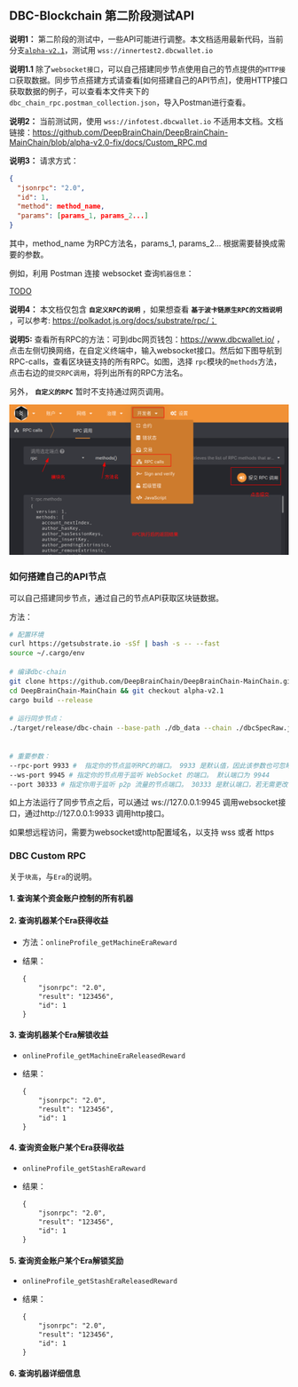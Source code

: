 ## DBC-Blockchain 第二阶段测试API

**说明1：** 第二阶段的测试中，一些API可能进行调整。本文档适用最新代码，当前分支[`alpha-v2.1`](https://github.com/DeepBrainChain/DeepBrainChain-MainChain/tree/alpha-v2.1)，测试用 `wss://innertest2.dbcwallet.io`

**说明1.1** 除了`websocket接口`，可以自己搭建同步节点使用自己的节点提供的`HTTP接口`获取数据。同步节点搭建方式请查看[如何搭建自己的API节点]，使用HTTP接口获取数据的例子，可以查看本文件夹下的`dbc_chain_rpc.postman_collection.json`，导入Postman进行查看。

**说明2：** 当前测试网，使用 `wss://infotest.dbcwallet.io` 不适用本文档。文档链接：https://github.com/DeepBrainChain/DeepBrainChain-MainChain/blob/alpha-v2.0-fix/docs/Custom_RPC.md

**说明3：** 请求方式：

```json
{
  "jsonrpc": "2.0",
  "id": 1,
  "method": method_name,
  "params": [params_1, params_2...]
}
```

其中，method_name 为RPC方法名，params_1, params_2... 根据需要替换成需要的参数。

例如，利用 Postman 连接 websocket 查询`机器信息`：

[TODO]()

**说明4：** 本文档仅包含 **`自定义RPC的说明`** ，如果想查看 **`基于波卡链原生RPC的文档说明`** ，可以参考: https://polkadot.js.org/docs/substrate/rpc/；

**说明5:**  查看所有RPC的方法：可到dbc网页钱包：https://www.dbcwallet.io/ ，点击左侧切换网络，在自定义终端中，输入websocket接口。然后如下图导航到RPC-calls，查看区块链支持的所有RPC。如图，选择 `rpc`模块的`methods`方法，点击右边的`提交RPC调用`，将列出所有的RPC方法名。

另外， **`自定义的RPC`** 暂时不支持通过网页调用。

![image-20210813113734192](README.assets/image-20210813113734192.png)

### 如何搭建自己的API节点

可以自己搭建同步节点，通过自己的节点API获取区块链数据。

方法：

```bash
# 配置环境
curl https://getsubstrate.io -sSf | bash -s -- --fast
source ~/.cargo/env

# 编译dbc-chain
git clone https://github.com/DeepBrainChain/DeepBrainChain-MainChain.git
cd DeepBrainChain-MainChain && git checkout alpha-v2.1
cargo build --release

# 运行同步节点：
./target/release/dbc-chain --base-path ./db_data --chain ./dbcSpecRaw.json --pruning archive -rpc-cors all --bootnodes /ip4/111.44.254.180/tcp/20337/p2p/12D3KooWNtUXjdy8Q9hvdJ35a1jWpPnVBRgpT7nP8LmEgBWGqTpm


# 重要参数：
--rpc-port 9933 #  指定你的节点监听RPC的端口。 9933 是默认值，因此该参数也可忽略
--ws-port 9945 # 指定你的节点用于监听 WebSocket 的端口。 默认端口为 9944
--port 30333 # 指定你用于监听 p2p 流量的节点端口。 30333 是默认端口，若无需更改，可以忽略该 flag
```

如上方法运行了同步节点之后，可以通过 ws://127.0.0.1:9945 调用websocket接口，通过http://127.0.0.1:9933 调用http接口。

如果想远程访问，需要为websocket或http配置域名，以支持 wss 或者 https

### DBC Custom RPC

关于`块高`，与`Era`的说明。



#### 1. 查询某个资金账户控制的所有机器



#### 2. 查询机器某个Era获得收益

+ 方法：`onlineProfile_getMachineEraReward`

+ 结果：

  ```
  {
      "jsonrpc": "2.0",
      "result": "123456",
      "id": 1
  }
  ```

#### 3. 查询机器某个Era解锁收益

+ `onlineProfile_getMachineEraReleasedReward`

+ 结果：

  ```
  {
      "jsonrpc": "2.0",
      "result": "123456",
      "id": 1
  }
  ```

#### 4. 查询资金账户某个Era获得收益

+ `onlineProfile_getStashEraReward`

+ 结果：

  ```
  {
      "jsonrpc": "2.0",
      "result": "123456",
      "id": 1
  }
  ```

#### 5. 查询资金账户某个Era解锁奖励

+ `onlineProfile_getStashEraReleasedReward`

+ 结果：

  ```
  {
      "jsonrpc": "2.0",
      "result": "123456",
      "id": 1
  }
  ```

#### 6. 查询机器详细信息

